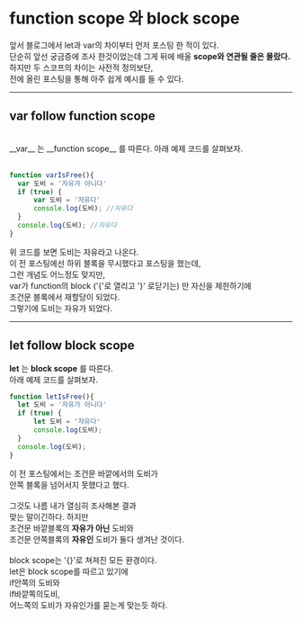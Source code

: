   # function scope 와 block scope  
  
  앞서 블로그에서 let과 var의 차이부터 먼저 포스팅 한 적이 있다.  
  단순히 앞선 궁금증에 조사 한것이었는데 그게 뒤에 배울 __scope와 연관될 줄은 몰랐다.__  
  하지만 두 스코프의 차이는 사전적 정의보단,  
  전에 올린 포스팅을 통해 아주 쉽게 예시를 들 수 있다.  

  ___
  ## var follow function scope      
  </br>
  __var__ 는 __function scope__ 를 따른다.  
  아래 예제 코드를 살펴보자.  
 </br>
    </br>

  ```javascript
  function varIsFree(){
    var 도비 = '자유가 아니다'
    if (true) {
        var 도비 = '자유다'
        console.log(도비); //자유다
    }
    console.log(도비); //자유다 
  }
  ```

  위 코드를 보면 도비는 자유라고 나온다.  
  이 전 포스팅에선 하위 블록을 무시했다고 포스팅을 했는데,  
  그런 개념도 어느정도 맞지만,  
  var가 function의 block ('{'로 열리고 '}' 로닫기는) 만 자신을 제한하기에  
  조건문 블록에서 재할당이 되었다.   
  그렇기에 도비는 자유가 되었다.  

  ___

  ## let follow block scope

  __let__ 는 __block scope__ 를 따른다.  
  아래 예제 코드를 살펴보자.  

  ```javascript
function letIsFree(){
    let 도비 = '자유가 아니다'
    if (true) {
        let 도비 = '자유다'
        console.log(도비);
    }
    console.log(도비);
}
  ```  

  이 전 포스팅에서는 조건문 바깥에서의 도비가  
  안쪽 블록을 넘어서지 못했다고 했다.  
  </br>
  그것도 나름 내가 열심히 조사해본 결과  
  맞는 말이긴하다. 하지만  
  조건문 바깥블록의 __자유가 아닌__ 도비와  
  조건문 안쪽블록의 __자유인__ 도비가 둘다 생겨난 것이다.  
  </br>
  block scope는 '{}'로 쳐져진 모든 환경이다.  
  let은 block scope를 따르고 있기에  
  if안쪽의 도비와  
  if바깥쪽의도비,  
  어느쪽의 도비가 자유인가를 묻는게 맞는듯 하다.  





    
